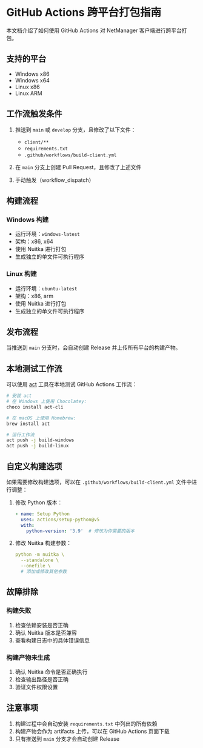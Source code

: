 # GitHub Actions 跨平台打包指南

本文档介绍了如何使用 GitHub Actions 对 NetManager 客户端进行跨平台打包。

## 支持的平台

- Windows x86
- Windows x64
- Linux x86
- Linux ARM

## 工作流触发条件

1. 推送到 `main` 或 `develop` 分支，且修改了以下文件：
   - `client/**`
   - `requirements.txt`
   - `.github/workflows/build-client.yml`

2. 在 `main` 分支上创建 Pull Request，且修改了上述文件

3. 手动触发（workflow_dispatch）

## 构建流程

### Windows 构建
- 运行环境：`windows-latest`
- 架构：x86, x64
- 使用 Nuitka 进行打包
- 生成独立的单文件可执行程序

### Linux 构建
- 运行环境：`ubuntu-latest`
- 架构：x86, arm
- 使用 Nuitka 进行打包
- 生成独立的单文件可执行程序

## 发布流程

当推送到 `main` 分支时，会自动创建 Release 并上传所有平台的构建产物。

## 本地测试工作流

可以使用 [act](https://github.com/nektos/act) 工具在本地测试 GitHub Actions 工作流：

```bash
# 安装 act
# 在 Windows 上使用 Chocolatey:
choco install act-cli

# 在 macOS 上使用 Homebrew:
brew install act

# 运行工作流
act push -j build-windows
act push -j build-linux
```

## 自定义构建选项

如果需要修改构建选项，可以在 `.github/workflows/build-client.yml` 文件中进行调整：

1. 修改 Python 版本：
   ```yaml
   - name: Setup Python
     uses: actions/setup-python@v5
     with:
       python-version: '3.9'  # 修改为你需要的版本
   ```

2. 修改 Nuitka 构建参数：
   ```yaml
   python -m nuitka \
     --standalone \
     --onefile \
     # 添加或修改其他参数
   ```

## 故障排除

### 构建失败
1. 检查依赖安装是否正确
2. 确认 Nuitka 版本是否兼容
3. 查看构建日志中的具体错误信息

### 构建产物未生成
1. 确认 Nuitka 命令是否正确执行
2. 检查输出路径是否正确
3. 验证文件权限设置

## 注意事项

1. 构建过程中会自动安装 `requirements.txt` 中列出的所有依赖
2. 构建产物会作为 artifacts 上传，可以在 GitHub Actions 页面下载
3. 只有推送到 `main` 分支才会自动创建 Release